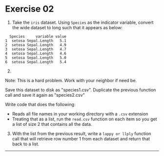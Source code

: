 
# Exercise 02

1. Take the `iris` dataset. Using `Species` as the indicator variable, convert the wide dataset to long such that it appears as below:

```
  Species     variable value
1  setosa Sepal.Length   5.1
2  setosa Sepal.Length   4.9
3  setosa Sepal.Length   4.7
4  setosa Sepal.Length   4.6
5  setosa Sepal.Length   5.0
6  setosa Sepal.Length   5.4
```

2.
Note: This is a hard problem. Work with your neighbor if need be. 

Save this dataset to disk as "species1.csv". Duplicate the previous function call and save it again as "species2.csv"

Write code that does the following:

* Reads all file names in your working directory with a `.csv` extension
* Treating that as a list, run the `read.csv` function on each item so you get a list of size 2 that contains all the data.

3. With the list from the previous result, write a `lappy or llply` function call that will retrieve row number 1 from each dataset and return that back to a list.

---

